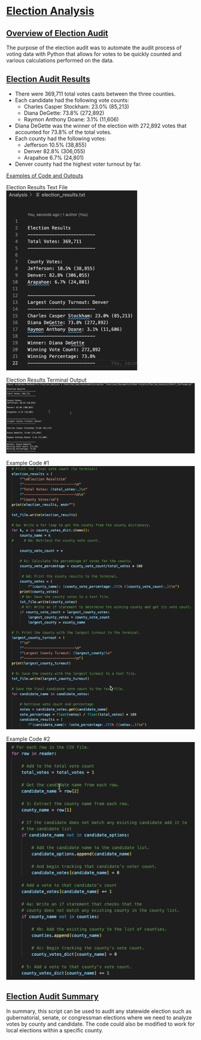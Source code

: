 # <u>Election Analysis</u>

## <u>Overview of Election Audit</u>

The purpose of the election audit was to automate the audit process of voting data with Python that allows for votes to be quickly counted and various calculations performed on the data.

## <u>Election Audit Results</u>
- There were 369,711 total votes casts between the three counties.
- Each candidate had the following vote counts:
  - Charles Casper Stockham: 23.0% (85,213)
  - Diana DeGette:  73.8% (272,892)
  - Raymon Anthony Doane:  3.1% (11,606)
- Diana DeGette was the winner of the election with 272,892 votes that accounted for 73.8% of the total votes.
- Each county had the following votes:
  - Jefferson 10.5% (38,855)
  - Denver 82.8% (306,055)
  - Arapahoe 6.7% (24,801)
- Denver county had the highest voter turnout by far.

<u>Examples of Code and Outputs</u>

Election Results Text File
![Election Results File Snapshot](https://github.com/cadejackson/Election_Analysis/blob/main/Resources/Election%20Results%20TXT%20Snapshot.png) 

Election Results Terminal Output
![Election Results Terminal Output Snapshot](https://github.com/cadejackson/Election_Analysis/blob/main/Resources/Terminal%20Outptut%20Spanshot.png)

Example Code #1
![Example Code 1](https://github.com/cadejackson/Election_Analysis/blob/main/Resources/Example%20Code%201.png)

Example Code #2
![Example Code 2](https://github.com/cadejackson/Election_Analysis/blob/main/Resources/Example%20Code%202.png)



## <u>Election Audit Summary</u>
In summary, this script can be used to audit any statewide election such as gubernatorial, senate, or congressman elections where we need to analyze votes by county and candidate.  The code could also be modified to work for local elections within a specific county.